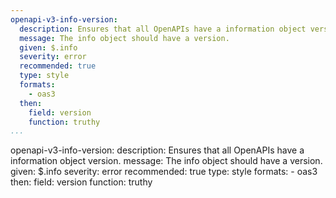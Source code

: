 ```yaml
---
openapi-v3-info-version:
  description: Ensures that all OpenAPIs have a information object version.
  message: The info object should have a version.
  given: $.info
  severity: error
  recommended: true
  type: style
  formats:
    - oas3
  then:
    field: version
    function: truthy
...
```

openapi-v3-info-version:
  description: Ensures that all OpenAPIs have a information object version.
  message: The info object should have a version.
  given: $.info
  severity: error
  recommended: true
  type: style
  formats:
    - oas3
  then:
    field: version
    function: truthy
